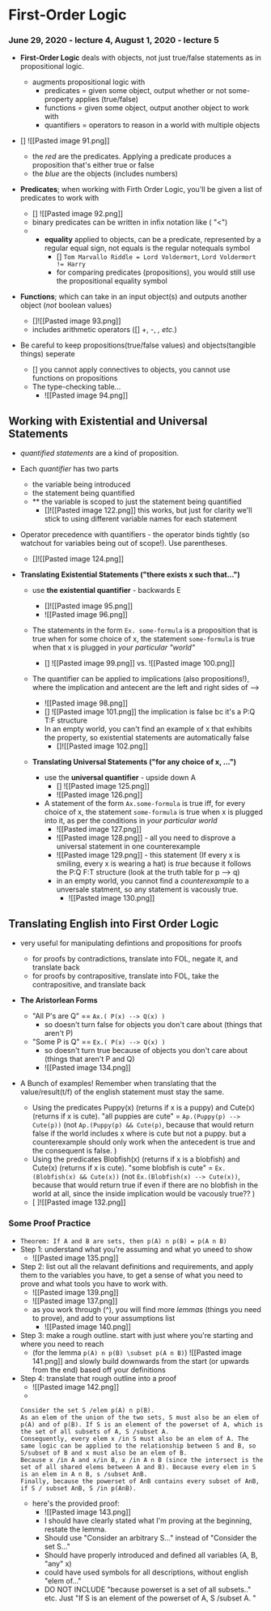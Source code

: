 # First-Order Logic
### June 29, 2020 - lecture 4, August 1, 2020 - lecture 5

- **First-Order Logic** deals with objects, not just true/false statements as in propositional logic.
	- augments propositional logic with
		- predicates = given some object, output whether or not some-property applies (true/false)
		- functions = given some object, output another object to work with
		- quantifiers = operators to reason in a world with multiple objects
- [] ![[Pasted image 91.png]]	
	- the *red* are the predicates. Applying a predicate produces a proposition that's either true or false 
	- the *blue* are the objects (includes numbers)
- **Predicates**; when working with Firth Order Logic, you'll be given a list of predicates to work with 
	- [] ![[Pasted image 92.png]]
	- binary predicates can be written in infix notation like ( "<")
	- - **equality** applied to objects, can be a predicate, represented by a regular equal sign, not equals is the regular notequals symbol
		- [] `Tom Marvallo Riddle = Lord Voldermort`, `Lord Voldermort != Harry`
		- for comparing predicates (propositions), you would still use the propositional equality symbol

- **Functions**; which can take in an input object(s) and outputs another object (*not* boolean values)
	- []![[Pasted image 93.png]]
	- includes arithmetic operators ([] +, -, *, etc.*)

- Be careful to keep propositions(true/false values) and objects(tangible things) seperate
	- [] you cannot apply connectives to objects, you cannot use functions on propositions
	- The type-checking table...
		- ![[Pasted image 94.png]]


## Working with Existential and Universal Statements
- *quantified statements* are a kind of proposition.
- Each *quantifier* has two parts
	- the variable being introduced 
	- the statement being quantified
	- ** the variable is scoped to just the statement being quantified
		- []![[Pasted image 122.png]] this works, but just for clarity we'll stick to using different variable names for each statement
- Operator precedence with quantifiers - the operator binds tightly (so watchout for variables being out of scope!). Use parentheses.
	- []![[Pasted image 124.png]]


- **Translating Existential Statements ("there exists x such that...")**
	- use **the existential quantifier** - backwards E
		- []![[Pasted image 95.png]]
		- ![[Pasted image 96.png]]
	- The statements in the form `Ex. some-formula` is a proposition that is true when for some choice of x, the statement `some-formula` is true when that x is plugged in *your particular "world"*
		- [] ![[Pasted image 99.png]] vs. ![[Pasted image 100.png]]
	- The quantifier can be applied to implications (also propositions!), where the implication and antecent are the left and right sides of -->
		- ![[Pasted image 98.png]]
		- [] ![[Pasted image 101.png]] the implication is false bc it's a P:Q T:F structure
		- In an empty world, you can't find an example of x that exhibits the property, so existential statements are automatically false
			- []![[Pasted image 102.png]] 
	
	- **Translating Universal Statements ("for any choice of x, ...")**
		- use the **universal quantifier** - upside down A
			- [] ![[Pasted image 125.png]]
			- ![[Pasted image 126.png]]
		- A statement of the form `Ax.some-formula` is true iff, for every choice of x, the statement `some-formula` is true when x is plugged into it, as per the conditions in *your particular world*
			- ![[Pasted image 127.png]]
			- ![[Pasted image 128.png]] - all you need to disprove a universal statement in one counterexample
			- ![[Pasted image 129.png]] - this statement (If every x is smiling, every x is wearing a hat) is *true* because it follows the P:Q F:T structure (look at the truth table for p --> q)
			- in an empty world, you cannot find a *counterexample* to a unversale statment, so any statement is vacously true.
				- ![[Pasted image 130.png]]


## Translating English into First Order Logic
- very useful for manipulating defintions and propositions for proofs
	- for proofs by contradictions, translate into FOL, negate it, and translate back
	- for proofs by contrapositive, translate into FOL, take the contrapositive, and translate back

- **The Aristorlean Forms**
	- "All P's are Q" == `Ax.( P(x) --> Q(x) )`
		- so doesn't turn false for objects you don't care about (things that aren't P)
	- "Some P is Q" == `Ex.( P(x) --> Q(x) )`
		- so doesn't turn true because of objects you don't care about (things that aren't P and Q)
		- ![[Pasted image 134.png]]

- A Bunch of examples! Remember when translating that the value/result(t/f) of the english statement must stay the same.
	- Using the predicates Puppy(x) (returns if x is a puppy) and Cute(x) (returns if x is cute). "all puppies are cute" = `Ap.(Puppy(p) --> Cute(p))` (not `Ap.(Puppy(p) && Cute(p)`, because that would return false if the world includes x where is cute but not a puppy. but a counterexample should only work when the antecedent is true and the consequent is false. )
	- Using the predicates Blobfish(x) (returns if x is a blobfish) and Cute(x) (returns if x is cute). "some blobfish is cute" = `Ex.(Blobfish(x) && Cute(x))` (not `Ex.(Blobfish(x) --> Cute(x))`, because that would return true if even if there are no blobfish in the world at all, since the inside implication would be vacously true?? ) 
	- [ ]![[Pasted image 132.png]]

### Some Proof Practice
- `Theorem: If A and B are sets, then p(A) n p(B) = p(A n B)`
- Step 1: understand what you're assuming and what yo uneed to show
	- ![[Pasted image 135.png]]
- Step 2: list out all the relavant definitions and requirements, and apply them to the variables you have, to get a sense of what you need to prove and what tools you have to work with. 
	- ![[Pasted image 139.png]]
	- ![[Pasted image 137.png]]
	- as you work through (^), you will find more *lemmas* (things you need to prove), and add to your assumptions list
		- ![[Pasted image 140.png]]
- Step 3: make a rough outline. start with just where you're starting and where you need to reach
	- (for the lemma `p(A) n p(B) \subset p(A n B)`) ![[Pasted image 141.png]] and slowly build downwards from the start (or upwards from the end) based off your definitions
- Step 4: translate that rough outline into a proof
	- ![[Pasted image 142.png]]
	- 
	```
	Consider the set S /elem p(A) n p(B). 
	As an elem of the union of the two sets, S must also be an elem of p(A) and of p(B). If S is an element of the powerset of A, which is the set of all subsets of A, S /subset A. 
	Consequently, every elem x /in S must also be an elem of A. The same logic can be applied to the relationship between S and B, so S/subset of B and x must also be an elem of B. 
	Because x /in A and x/in B, x /in A n B (since the intersect is the set of all shared elems between A and B). Because every elem in S is an elem in A n B, s /subset AnB. 
	Finally, because the powerset of AnB contains every subset of AnB, if S / subset AnB, S /in p(AnB). 
	```
	- here's the provided proof:
		- ![[Pasted image 143.png]]
		- I should have clearly stated what I'm proving at the beginning, restate the lemma.
		- Should use "Consider an arbitrary S..." instead of "Consider the set S..."
		- Should have properly introduced and defined all variables (A, B, "any" x)
		- could have used symbols for all descriptions, without english "elem of..."
		- DO NOT INCLUDE "because powerset is a set of all subsets.." etc. Just "If S is an element of the powerset of A, S /subset A. "















